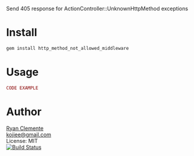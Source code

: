 Send 405 response for ActionController::UnknownHttpMethod exceptions

Install
=======

```Bash
gem install http_method_not_allowed_middleware
```

Usage
=====

```Ruby
CODE EXAMPLE
```

Author
======
[Ryan Clemente](https://github.com/rcclemente)<br/>
kojiee@gmail.com<br/>
License: MIT<br/>
[![Build Status](https://travis-ci.org/rcclemente/http_method_not_allowed_middleware.png)](https://travis-ci.org/rcclemente/http_method_not_allowed_middleware)
